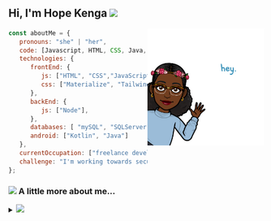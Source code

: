 <h2> Hi, I'm Hope Kenga <img src="https://media.giphy.com/media/12oufCB0MyZ1Go/giphy.gif" width="50"></h2>
<img align='right' src="https://github.com/HopeKenga/HopeKenga/blob/main/IMG_1516.PNG" width="230">


```javascript
const aboutMe = {
   pronouns: "she" | "her",
   code: [Javascript, HTML, CSS, Java, Kotlin, NodeJS],
   technologies: {
      frontEnd: {
         js: ["HTML", "CSS","JavaScript"],
         css: ["Materialize", "Tailwind", "Bootstrap", "Material Design", "Semantic UI"]
      },
      backEnd: {
         js: ["Node"],
      },
      databases: [ "mySQL", "SQLServer"],
      android: ["Kotlin", "Java"]
   },
   currentOccupation: ["freelance developer currently building client PWA's"],
   challenge: "I'm working towards securing a front-end developer role.",
};
```

### <img src="https://media.giphy.com/media/VgCDAzcKvsR6OM0uWg/giphy.gif" width="50"> A little more about me... 

<details>
<summary>
  <a href="https://github.com/K-Kraken"><img src="https://img.shields.io/badge/-Expand%20to%20know%20more-b03544?style=for-the-badge" /></a>
</summary>


### Little More About Me  

Hey there! 😄 My name is Hope Kenga. I'm a 22-year-old  developer and blogger from Nairobi, Kenya who's a lover of life with a soft spot for family, nature, cats, mental health and cooking. I'm passionate about building interactive UI's that are clean and aesthetically pleasing. I build something new every week so pass by and pick a template on the frontend.I love meeting new people and learning new things, so please feel free to say hello and share a story with me. I'm good at Team Building and collaboration and I'm currently working with a really great and innovative team to build <a href="marketxmn.com">Market X</a>

Here's my favourite song for you :trumpet:- [**Kanyoni** by **Barbara Wangui**.](https://youtu.be/XR45Txa3IeI)
